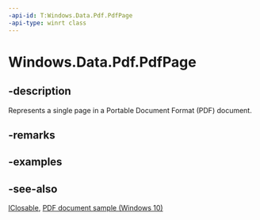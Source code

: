 ```yaml
---
-api-id: T:Windows.Data.Pdf.PdfPage
-api-type: winrt class
---
```


<!-- Class syntax.
public class PdfPage : Windows.Data.Pdf.IPdfPage, Windows.Foundation.IClosable
-->

# Windows.Data.Pdf.PdfPage

## -description

Represents a single page in a Portable Document Format (PDF) document.

## -remarks

## -examples

## -see-also

[IClosable](../windows.foundation/iclosable.md), [PDF document sample (Windows 10)](https://go.microsoft.com/fwlink/?LinkID=703785)

